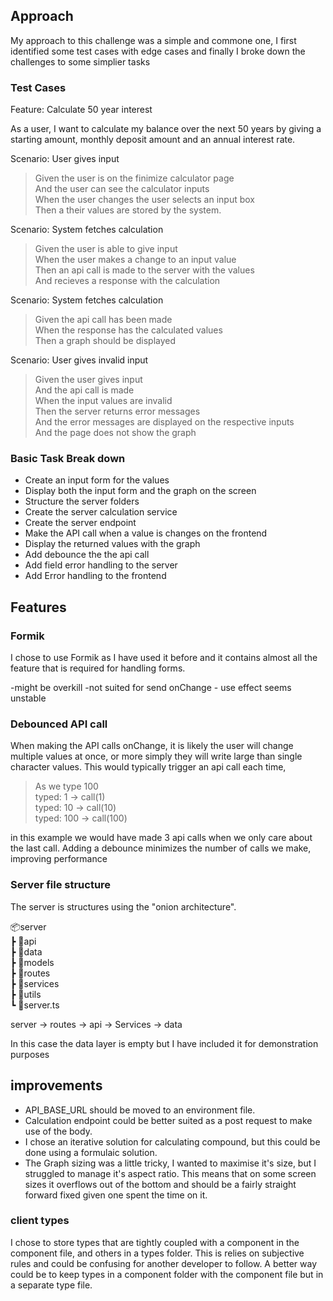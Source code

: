## Approach

My approach to this challenge was a simple and commone one, I first identified some test cases with edge cases and finally I broke down the challenges to some simplier tasks

### Test Cases

Feature: Calculate 50 year interest

As a user, I want to calculate my balance over the next 50 years by giving a starting amount, monthly deposit amount and an annual interest rate.

Scenario: User gives input

> Given the user is on the finimize calculator page<br />
> And the user can see the calculator inputs<br />
> When the user changes the user selects an input box<br />
> Then a their values are stored by the system.

Scenario: System fetches calculation

> Given the user is able to give input<br />
> When the user makes a change to an input value<br />
> Then an api call is made to the server with the values<br />
> And recieves a response with the calculation

Scenario: System fetches calculation

> Given the api call has been made<br />
> When the response has the calculated values<br />
> Then a graph should be displayed<br />

Scenario: User gives invalid input

> Given the user gives input<br />
> And the api call is made<br />
> When the input values are invalid<br />
> Then the server returns error messages<br />
> And the error messages are displayed on the respective inputs<br />
> And the page does not show the graph

### Basic Task Break down

- Create an input form for the values
- Display both the input form and the graph on the screen
- Structure the server folders
- Create the server calculation service
- Create the server endpoint
- Make the API call when a value is changes on the frontend
- Display the returned values with the graph
- Add debounce the the api call
- Add field error handling to the server
- Add Error handling to the frontend

## Features

### Formik

I chose to use Formik as I have used it before and it contains almost all the feature that is required for handling forms.

-might be overkill
-not suited for send onChange - use effect seems unstable

### Debounced API call

When making the API calls onChange, it is likely the user will change multiple values at once, or more simply they will write large than single character values. This would typically trigger an api call each time,

> As we type 100<br/>
> typed: 1 -> call(1)<br/>
> typed: 10 -> call(10)<br/>
> typed: 100 -> call(100)

in this example we would have made 3 api calls when we only care about the last call. Adding a debounce minimizes the number of calls we make, improving performance

### Server file structure

The server is structures using the "onion architecture".

📦server<br />
┣ 📂api<br />
┣ 📂data<br />
┣ 📂models<br />
┣ 📂routes<br />
┣ 📂services<br />
┣ 📂utils<br />
┗ 📜server.ts

server -> routes -> api -> Services -> data

In this case the data layer is empty but I have included it for demonstration purposes

## improvements

- API_BASE_URL should be moved to an environment file.
- Calculation endpoint could be better suited as a post request to make use of the body.
- I chose an iterative solution for calculating compound, but this could be done using a formulaic solution.
- The Graph sizing was a little tricky, I wanted to maximise it's size, but I struggled to manage it's aspect ratio. This means that on some screen sizes it overflows out of the bottom and should be a fairly straight forward fixed given one spent the time on it.

### client types

I chose to store types that are tightly coupled with a component in the component file, and others in a types folder. This is relies on subjective rules and could be confusing for another developer to follow. A better way could be to keep types in a component folder with the component file but in a separate type file.

